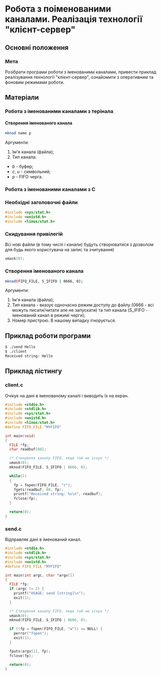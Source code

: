 # Робота з поіменованими каналами. Реалізація технології "клієнт-сервер"

## Основні положення

### Мета
Розібрати програми роботи з іменованими каналами, привести приклад реалізування технології "клієнт-сервер", ознайомити з оперативним та фоновим режимами роботи.

## Матеріали

### Робота з іменованими каналами з терінала

#### Створення іменованого канала
```bash
mknod name p
```

Аргументи:
1. Ім'я канала (файла);
2. Тип канала:
  - *b* - буфер;
  - *c*, *u* - символьний;
  - *p* - FIFO черга.

### Робота з іменованими каналами з C

### Необхідні заголовочні файли
```c
#include <sys/stat.h>
#include <unistd.h>
#include <linux/stat.h>
```

### Скидування привілегій
Всі нові файли (в тому числі і канали) будуть створюватися з дозволом для будь якого користувача на запис та зчитування)
```c
umask(0);
```

### Створення іменованого канала
```bash
mknod(FIFO_FILE, S_IFIFO | 0666, 0);
```
Аргументи:
1. Ім'я канала (файла);
2. Тип канала - вказує одночасно режим доступу до файлу (0666 - всі можуть писати/читати але не запускати) та тип канала (S_IFIFO - іменований канал в режимі черги);
3. Номер пристрою. В нашому випадку ігнорується.

## Приклад роботи програми
```bash
$ ./send Hello
$ ./client
Received string: Hello
```

## Приклад лістингу

### client.c
Очікує на дані в іменованому каналі і виводить їх на екран.

```c
#include <stdio.h>
#include <stdlib.h>
#include <sys/stat.h>
#include <unistd.h>
#include <linux/stat.h>
#define FIFO_FILE "MYFIFO"

int main(void)
{
  FILE *fp;
  char readbuf[80];

  /* Створення каналу FIFO, якщо той не існує */
  umask(0);
  mknod(FIFO_FILE, S_IFIFO | 0666, 0);

  while(1)
  {
    fp = fopen(FIFO_FILE, "r");
    fgets(readbuf, 80, fp);
    printf("Received string: %s\n", readbuf);
    fclose(fp);
  }

  return(0);
}
```

### send.c
Відправляє дані в іменований канал.

```c
#include <stdio.h>
#include <stdlib.h>
#include <sys/stat.h>
#include <unistd.h>
#define FIFO_FILE "MYFIFO"

int main(int argc, char *argv[])
{
  FILE *fp;
  if (argc != 2) {
    printf("USAGE: send [string]\n");
    exit(1);
  }

  /* Створення каналу FIFO, якщо той не існує */
  umask(0);
  mknod(FIFO_FILE, S_IFIFO | 0666, 0);

  if ((fp = fopen(FIFO_FILE, "w")) == NULL) {
    perror("fopen");
    exit(1);
  }

  fputs(argv[1], fp);
  fclose(fp);

  return(0);
}
```

